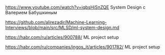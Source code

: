 
https://www.youtube.com/watch?v=iqbsHiSnZQE System Design с Валерием Бабушкиным

https://github.com/alirezadir/Machine-Learning-Interviews/blob/main/src/MLSD/ml-system-design.md

https://habr.com/ru/articles/900788/ ML project setup

https://habr.com/ru/companies/ingos_it/articles/901782/ ML project setup
